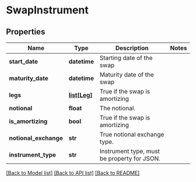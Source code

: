 # SwapInstrument

## Properties
Name | Type | Description | Notes
------------ | ------------- | ------------- | -------------
**start_date** | **datetime** | Starting date of the swap | 
**maturity_date** | **datetime** | Maturity date of the swap | 
**legs** | [**list[Leg]**](Leg.md) | True if the swap is amortizing | 
**notional** | **float** | The notional. | 
**is_amortizing** | **bool** | True if the swap is amortizing | 
**notional_exchange** | **str** | True notional exchange type. | 
**instrument_type** | **str** | Instrument type, must be property for JSON. | 

[[Back to Model list]](../README.md#documentation-for-models) [[Back to API list]](../README.md#documentation-for-api-endpoints) [[Back to README]](../README.md)


